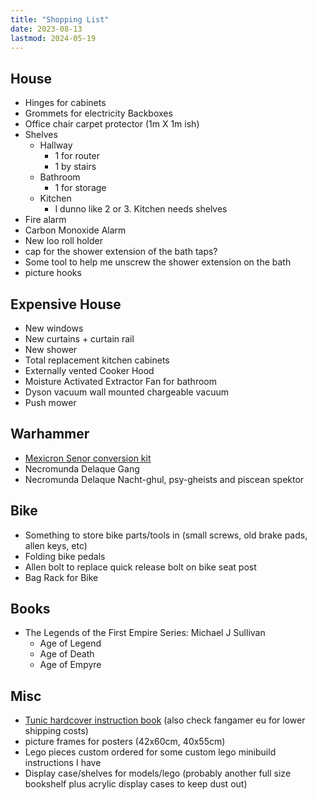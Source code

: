 ```yaml
---
title: "Shopping List"
date: 2023-08-13
lastmod: 2024-05-19
---
```


## House

- Hinges for cabinets
- Grommets for electricity Backboxes
- Office chair carpet protector (1m X 1m ish)
- Shelves
  - Hallway
    - 1 for router
    - 1 by stairs
  - Bathroom
    - 1 for storage
  - Kitchen
    - I dunno like 2 or 3. Kitchen needs shelves
- Fire alarm
- Carbon Monoxide Alarm
- New loo roll holder
- cap for the shower extension of the bath taps?
- Some tool to help me unscrew the shower extension on the bath
- picture hooks

## Expensive House

- New windows
- New curtains + curtain rail
- New shower
- Total replacement kitchen cabinets
- Externally vented Cooker Hood
- Moisture Activated Extractor Fan for bathroom
- Dyson vacuum wall mounted chargeable vacuum
- Push mower

## Warhammer

- [Mexicron Senor conversion kit](https://www.etsy.com/uk/listing/887823884/mexicron-senor-conversion-kits-buenos)
- Necromunda Delaque Gang
- Necromunda Delaque Nacht-ghul, psy-gheists and piscean spektor

## Bike

- Something to store bike parts/tools in (small screws, old brake pads, allen keys, etc)
- Folding bike pedals
- Allen bolt to replace quick release bolt on bike seat post
- Bag Rack for Bike

## Books

- The Legends of the First Empire Series: Michael J Sullivan
  - Age of Legend
  - Age of Death
  - Age of Empyre

## Misc

- [Tunic hardcover instruction book](https://www.fangamer.com/collections/tunic/products/tunic-hardcover-manual) (also check fangamer eu for lower shipping costs)
- picture frames for posters (42x60cm, 40x55cm)
- Lego pieces custom ordered for some custom lego minibuild instructions I have
- Display case/shelves for models/lego (probably another full size bookshelf plus acrylic display cases to keep dust out)
